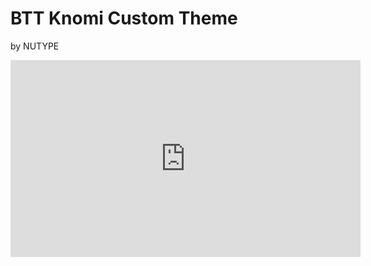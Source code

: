 # BTT Knomi Custom Theme
by NUTYPE

<iframe width="560" height="315" src="https://www.youtube.com/embed/r4_up6OBChk" title="YouTube video player" frameborder="0" allow="accelerometer; autoplay; clipboard-write; encrypted-media; gyroscope; picture-in-picture; web-share" allowfullscreen></iframe>
